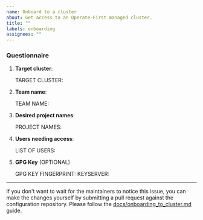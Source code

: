 ```yaml
---
name: Onboard to a cluster
about: Get access to an Operate-First managed cluster.
title: ""
labels: onboarding
assignees: ""
---
```


### Questionnaire

1. **Target cluster**:

    <!--
    Please select a cluster from the list at
    https://github.com/operate-first/apps/tree/master/cluster-scope/overlays/moc#available-clusters
    -->

    TARGET CLUSTER:

2. **Team name**:

    <!--
    Your team name should be a short identifier consisting of lower
    case letters, numbers, and dashes (technically, anything thing
    satisifies [RFC 1123][1]). For example, `widget-research` is a
    valid team name, but `Widget Research` is not, because it contains
    whitespace.

    We will use this name to create an OpenShift `group` for you and
    your team members.

    You need to pick a "team name" whether or not you are requesting
    access for a group of people or an individual.

    [1]: https://kubernetes.io/docs/concepts/overview/working-with-objects/names/#dns-label-names
    -->

    TEAM NAME:

3. **Desired project names**:

    <!--
    Resources in OpenShift are contained in "namespaces" (also called
    "projects"). Unless you request otherwise, we will create a single
    project for you with the same name as your selected team name.

    If you need addtional namespaces, or want a project name that
    differs from your team name, please indicate that here. Project
    names have the same requirements as team names.
    -->

    PROJECT NAMES:

4. **Users needing access**:

    <!--
    Please list all users that will require access to the selected cluster.

    Your OpenShift username is the email address associated with the
    Google account you use to log in to the cluster. If you do not
    wish to list email addresses in this issue (which is public), you
    may reach out directly to an operate-first team member to provide
    that information.
    -->

    LIST OF USERS:

5. **GPG Key** (OPTIONAL)

    <!--
    We store all cluster configuration information in a public git
    repository. Some information, such as email addresses, can be
    considered sensitive.  To keep this information secure, we store
    this information in GPG encrypted files.

    The information about the team members in your `group` will be
    stored in such a file in our configuration repository.  If you or
    your team would like to be able to decrypt your team's encrypted
    OpenShift `group` file then you can provide a GPG key that we will
    include as part of the encryption procedure.

    If you have a GPG key, please provide us with the key fingerprint
    and the name of a keyserver on which it is published.  For
    example:

      GPG KEY FINGERPRINT: 0508677DD04952D06A943D5B4DC4116D360E3276
      KEYSERVER: keys.gnupg.net
    -->

    GPG KEY FINGERPRINT:
    KEYSERVER:

---

If you don't want to wait for the maintainers to notice this issue, you can make the changes yourself by submitting a pull request against the configuration repository. Please follow the [docs/onboarding_to_cluster.md][2] guide.

[2]:https://github.com/operate-first/support/blob/main/docs/onboarding_to_cluster.md
